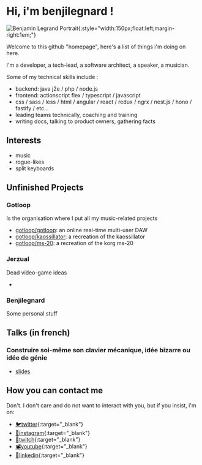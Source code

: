 # Hi, i'm benjilegnard !

![Benjamin Legrand Portrait]( https://avatars.githubusercontent.com/u/745948?v=4 ){:style="width:150px;float:left;margin-right:1em;"}

Welcome to this github "homepage", here's a list of things i'm doing on here.

I'm a developer, a tech-lead, a software architect, a speaker, a musician.

Some of my technical skills include :

- backend: java j2e / php / node.js
- frontend: actionscript flex / typescript / javascript
- css / sass / less / html / angular / react / redux / ngrx / nest.js / hono / fastify / etc...
- leading teams technically, coaching and training
- writing docs, talking to product owners, gathering facts

## Interests

- music
- rogue-likes
- split keyboards

## Unfinished Projects

### Gotloop

Is the organisation where I put all my music-related projects

- [gotloop/gotloop](): an online real-time multi-user DAW
- [gotloop/kaossillator](): a recreation of the kaossillator
- [gotloop/ms-20](): a recreation of the korg ms-20

### Jerzual

Dead video-game ideas

- []()

### Benjilegnard

Some personal stuff


## Talks (in french)

### Construire soi-même son clavier mécanique, idée bizarre ou idée de génie

- [slides]()

## How you can contact me

Don't. I don't care and do not want to interact with you, but if you insist, i'm on:

- [🐦twitter](https://twitter.com/benjilegnard){:target="_blank"}
- [📸instagram](https://instagram.com/benjilegnard){:target="_blank"}
- [📢twitch](https://twitch.tv/benjilegnard){:target="_blank"}
- [📽️youtube](https://www.youtube.com/channel/UC1j-ULK7Dj0cfQD4dnDfWZg){:target="_blank"}
- [👔linkedin](https://linkedin.com/l/benjilegnard){:target="_blank"}


